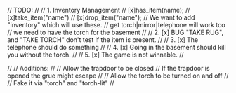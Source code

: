 // TODO:
//
// 1. Inventory Management
//  [x]has_item(name);
//  [x]take_item("name")
//  [x]drop_item("name");
//    We want to add "inventory" which will use these.
//    get torch|mirror|telephone will work too
//    we need to have the torch for the basement
//
// 2. [x] BUG "TAKE RUG", and "TAKE TORCH" don't test if the item is present.
//
// 3. [x] The telephone should do something
//
// 4. [x] Going in the basement should kill you without the torch.
//
// 5. [x] The game is not winnable.
//


//
// Additions:
//
//   Allow the trapdoor to be closed
//     If the trapdoor is opened the grue might escape
//
//   Allow the torch to be turned on and off
//     // Fake it via "torch" and "torch-lit"
//
